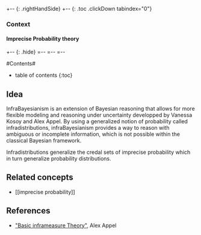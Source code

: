 +-- {: .rightHandSide}
+-- {: .toc .clickDown tabindex="0"}
### Context
#### Imprecise Probability theory
+-- {: .hide}
=--
=--
=--



#Contents#
* table of contents
{:toc}

## Idea


InfraBayesianism is an extension of Bayesian reasoning that allows for more flexible modeling and reasoning under uncertainty developped by Vanessa Kosoy and Alex Appel. By using a generalized notion of probability called infradistributions, infraBayesianism provides a way to reason with ambiguous or incomplete information, which is not possible within the classical Bayesian framework.

Infradistributions generalize the credal sets of imprecise probability which in turn generalize probability distributions. 

## Related concepts

* [[imprecise probability]]

## References

* ["Basic inframeasure Theory"](https://www.lesswrong.com/posts/YAa4qcMyoucRS2Ykr/basic-inframeasure-theory), Alex Appel 